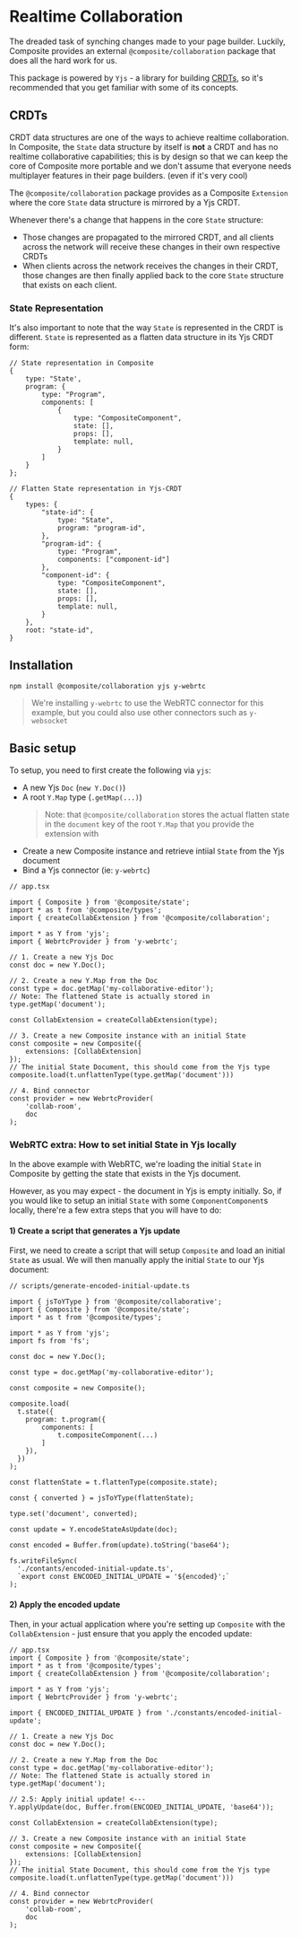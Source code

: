 # Realtime Collaboration

The dreaded task of synching changes made to your page builder. Luckily, Composite provides an external `@composite/collaboration` package that does all the hard work for us.

This package is powered by `Yjs` - a library for building [CRDTs](https://en.wikipedia.org/wiki/Conflict-free_replicated_data_type), so it's recommended that you get familiar with some of its concepts. 




## CRDTs

CRDT data structures are one of the ways to achieve realtime collaboration. In Composite, the `State` data structure by itself is **not** a CRDT and has no realtime collaborative capabilities; this is by design so that we can keep the core of Composite more portable and we don't assume that everyone needs multiplayer features in their page builders. (even if it's very cool)

The `@composite/collaboration` package provides as a Composite `Extension` where the core `State` data structure is mirrored by a Yjs CRDT. 

Whenever there's a change that happens in the core `State` structure:
- Those changes are propagated to the mirrored CRDT, and all clients across the network will receive these changes in their own respective CRDTs
- When clients across the network receives the changes in their CRDT, those changes are then finally applied back to the core `State` structure that exists on each client.


### State Representation

It's also important to note that the way `State` is represented in the CRDT is different. `State` is represented as a flatten data structure in its Yjs CRDT form:

```tsx
// State representation in Composite
{
    type: "State',
    program: {
        type: "Program",
        components: [
            {
                type: "CompositeComponent",
                state: [],
                props: [],
                template: null,
            }
        ]
    }
};

// Flatten State representation in Yjs-CRDT
{
    types: {
        "state-id": {
            type: "State",
            program: "program-id",
        },
        "program-id": {
            type: "Program",
            components: ["component-id"]
        },
        "component-id": {
            type: "CompositeComponent",
            state: [],
            props: [],
            template: null,
        }
    },
    root: "state-id",
}
```

## Installation

```
npm install @composite/collaboration yjs y-webrtc
```

> We're installing `y-webrtc` to use the WebRTC connector for this example, but you could also use other connectors such as `y-websocket`


## Basic setup

To setup, you need to first create the following via `yjs`:
- A new Yjs `Doc` (`new Y.Doc()`)
- A root `Y.Map` type (`.getMap(...)`)
  > Note: that `@composite/collaboration` stores the actual flatten state in the `document` key of the root `Y.Map` that you provide the extension with
- Create a new Composite instance and retrieve intiial `State` from the Yjs document
- Bind a Yjs connector (ie: `y-webrtc`)


```tsx
// app.tsx

import { Composite } from '@composite/state';
import * as t from '@composite/types';
import { createCollabExtension } from '@composite/collaboration';

import * as Y from 'yjs';
import { WebrtcProvider } from 'y-webrtc';

// 1. Create a new Yjs Doc
const doc = new Y.Doc();

// 2. Create a new Y.Map from the Doc
const type = doc.getMap('my-collaborative-editor');
// Note: The flattened State is actually stored in type.getMap('document');

const CollabExtension = createCollabExtension(type);

// 3. Create a new Composite instance with an initial State
const composite = new Composite({
    extensions: [CollabExtension]
}); 
// The initial State Document, this should come from the Yjs type
composite.load(t.unflattenType(type.getMap('document')))

// 4. Bind connector
const provider = new WebrtcProvider(
    'collab-room',
    doc
);
```

### WebRTC extra: How to set initial State in Yjs locally

In the above example with WebRTC, we're loading the initial `State` in Composite by getting the state that exists in the Yjs document. 

However, as you may expect - the document in Yjs is empty initially. So, if you would like to setup an initial `State` with some `ComponentComponent`s locally, there're a few extra steps that you will have to do:

#### 1) Create a script that generates a Yjs update 

First, we need to create a script that will setup `Composite` and load an initial `State` as usual. We will then manually apply the initial `State` to our Yjs document:

```tsx
// scripts/generate-encoded-initial-update.ts

import { jsToYType } from '@composite/collaborative';
import { Composite } from '@composite/state';
import * as t from '@composite/types';

import * as Y from 'yjs';
import fs from 'fs';

const doc = new Y.Doc();

const type = doc.getMap('my-collaborative-editor');

const composite = new Composite();

composite.load(
  t.state({
    program: t.program({
        components: [
            t.compositeComponent(...)
        ]
    }),
  })
);

const flattenState = t.flattenType(composite.state);

const { converted } = jsToYType(flattenState);

type.set('document', converted);

const update = Y.encodeStateAsUpdate(doc);

const encoded = Buffer.from(update).toString('base64');

fs.writeFileSync(
  './contants/encoded-initial-update.ts',
  `export const ENCODED_INITIAL_UPDATE = '${encoded}';`
);
```

#### 2) Apply the encoded update

Then, in your actual application where you're setting up `Composite` with the `CollabExtension` - just ensure that you apply the encoded update:

```tsx
// app.tsx
import { Composite } from '@composite/state';
import * as t from '@composite/types';
import { createCollabExtension } from '@composite/collaboration';

import * as Y from 'yjs';
import { WebrtcProvider } from 'y-webrtc';

import { ENCODED_INITIAL_UPDATE } from './constants/encoded-initial-update';

// 1. Create a new Yjs Doc
const doc = new Y.Doc();

// 2. Create a new Y.Map from the Doc
const type = doc.getMap('my-collaborative-editor');
// Note: The flattened State is actually stored in type.getMap('document');

// 2.5: Apply initial update! <--- 
Y.applyUpdate(doc, Buffer.from(ENCODED_INITIAL_UPDATE, 'base64'));

const CollabExtension = createCollabExtension(type);

// 3. Create a new Composite instance with an initial State
const composite = new Composite({
    extensions: [CollabExtension]
}); 
// The initial State Document, this should come from the Yjs type
composite.load(t.unflattenType(type.getMap('document')))

// 4. Bind connector
const provider = new WebrtcProvider(
    'collab-room',
    doc
);
```